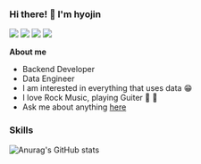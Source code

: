 ### Hi there! 👋 I'm hyojin

<p>
  <a href="https://skillfromthesky.tistory.com/" target="_blank"><img src="https://img.shields.io/badge/Tech_Blog-DD0B78?style=flat-square&logo=GitHub%20Sponsors&logoColor=white"/></a>
  <a href="https://www.linkedin.com/in/hyojin-lee-8b03671a5/" target="_blank"><img src="https://img.shields.io/badge/Hyojin-0A66C2?style=flat-square&logo=Linkedin&logoColor=white"/></a>
  <a href="https://twitter.com/cowkite" target="_blank"><img src="https://img.shields.io/badge/Instagram-E4405F?style=flat-square&logo=instagram&logoColor=white"/></a>
  <a href="mailto:gywlsdms123@naver.com" target="_blank"><img src="https://img.shields.io/badge/gywlsdms123@naver.com-EA4335?style=flat-square&logo=Gmail&logoColor=white"/></a>
</p>
  
**About me**
- Backend Developer
- Data Engineer
- I am interested in everything that uses data 😁
- I love Rock Music, playing Guiter 🎸 🤟
- Ask me about anything [here](https://github.com/gywlsdms123/gywlsdms123/issues)

### Skills

![Anurag's GitHub stats](https://github-readme-stats.vercel.app/api?username=gywlsdms123&show_icons=true&theme=radical)

<!--
**gywlsdms123/gywlsdms123** is a ✨ _special_ ✨ repository because its `README.md` (this file) appears on your GitHub profile.

Here are some ideas to get you started:

- 🔭 I’m currently working on ...
- 🌱 I’m currently learning ...
- 👯 I’m looking to collaborate on ...
- 🤔 I’m looking for help with ...
- 💬 Ask me about ...
- 📫 How to reach me: ...
- 😄 Pronouns: ...
- ⚡ Fun fact: ...
-->

